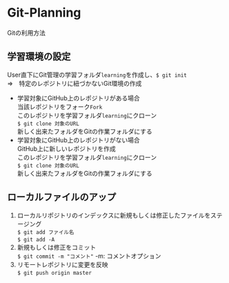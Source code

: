 # Git-Planning
Gitの利用方法

## 学習環境の設定
User直下にGit管理の学習フォルダ`learning`を作成し、`$ git init`  
⇒　特定のレポジトリに紐づかないGit環境の作成  

- 学習対象にGitHub上のレポジトリがある場合  
  当該レポジトリをフォーク`Fork`  
  このレポジトリを学習フォルダ`learning`にクローン  
  `$ git clone 対象のURL`  
  新しく出来たフォルダをGitの作業フォルダにする
- 学習対象にGitHub上のレポジトリがない場合  
  GitHub上に新しいレポジトリを作成  
  このレポジトリを学習フォルダ`learning`にクローン  
  `$ git clone 対象のURL`  
  新しく出来たフォルダをGitの作業フォルダにする  

## ローカルファイルのアップ
1. ローカルリポジトリのインデックスに新規もしくは修正したファイルをステージング    
`$ git add ファイル名`  
`$ git add -A`  
1. 新規もしくは修正をコミット  
`$ git commit -m "コメント"` 
-m: コメントオプション  
1. リモートレポジトリに変更を反映  
`$ git push origin master`  

  
